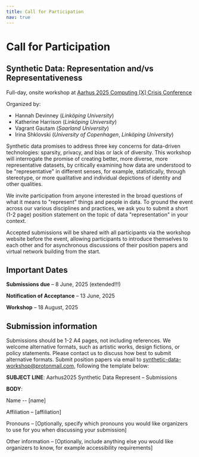 ```yaml
---
title: Call for Participation
nav: true
---
```


# Call for Participation
## Synthetic Data: Representation and/vs Representativeness

Full-day, onsite workshop at [Aarhus 2025 Computing [X] Crisis Conference](https://aarhus2025.projects.cavi.au.dk/)

Organized by:
- Hannah Devinney (_Linköping University_)
- Katherine Harrison (_Linköping University_)
- Vagrant Gautam (_Saarland University_)
- Irina Shklovski (_University of Copenhagen_, _Linköping University_)

Synthetic data promises to address three key concerns for data-driven technologies: sparsity, privacy, and bias or lack of diversity.
This workshop will interrogate the promise of creating better, more diverse, more representative datasets, by critically examining how data are understood to be "representative" in different senses, for example, statistically, through stereotype, or more qualitative and individual depictions of identity and other qualities.

We invite participation from anyone interested in the broad questions of what it means to "represent" things and people in data.
To ground the event across our various disciplines and practices, we ask you to submit a short (1-2 page) position statement on the topic of data "representation" in your context.

Accepted submissions will be shared with all participants via the workshop website before the event, allowing participants to introduce themselves to each other and for asynchronous discussions of their position papers and virtual network building from the start.

## Important Dates

**Submissions due** – 8 June, 2025 (extended!!!)

**Notification of Acceptance** – 13 June, 2025

**Workshop** – 18 August, 2025

## Submission information

Submissions should be 1-2 A4 pages, not including references.
We welcome alternative formats, such as artistic works, design fictions, or policy statements.
Please contact us to discuss how best to submit alternative formats.
Submit position papers via email to [synthetic-data-workshop@protonmail.com](mailto:synthetic-data-workshop@protonmail.com), following the template below:

**SUBJECT LINE**: Aarhus2025 Synthetic Data Represent – Submissions

**BODY**:

Name -- [name]

Affiliation – [affiliation]

Pronouns – [Optionally, specify which pronouns you would like organizers to use for you when discussing your submission]

Other information – [Optionally, include anything else you would like organizers to know, for example accessibility requirements]
